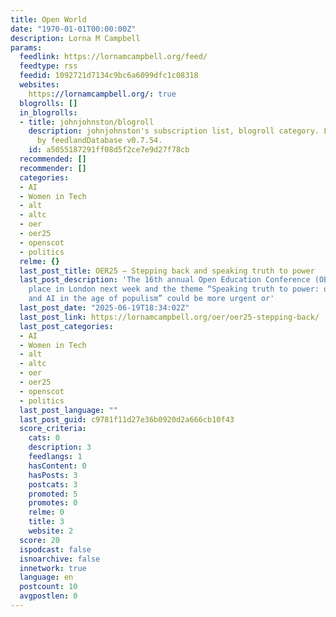 ```yaml
---
title: Open World
date: "1970-01-01T00:00:00Z"
description: Lorna M Campbell
params:
  feedlink: https://lornamcampbell.org/feed/
  feedtype: rss
  feedid: 1092721d7134c9bc6a6099dfc1c08318
  websites:
    https://lornamcampbell.org/: true
  blogrolls: []
  in_blogrolls:
  - title: johnjohnston/blogroll
    description: johnjohnston's subscription list, blogroll category. List created
      by feedlandDatabase v0.7.54.
    id: a5055187291ff08d5f2ce7e9d27f78cb
  recommended: []
  recommender: []
  categories:
  - AI
  - Women in Tech
  - alt
  - altc
  - oer
  - oer25
  - openscot
  - politics
  relme: {}
  last_post_title: OER25 – Stepping back and speaking truth to power
  last_post_description: 'The 16th annual Open Education Conference (OER25) is taking
    place in London next week and the theme “Speaking truth to power: open education
    and AI in the age of populism” could be more urgent or'
  last_post_date: "2025-06-19T18:34:02Z"
  last_post_link: https://lornamcampbell.org/oer/oer25-stepping-back/
  last_post_categories:
  - AI
  - Women in Tech
  - alt
  - altc
  - oer
  - oer25
  - openscot
  - politics
  last_post_language: ""
  last_post_guid: c9781f11d27e36b0920d2a666cb10f43
  score_criteria:
    cats: 0
    description: 3
    feedlangs: 1
    hasContent: 0
    hasPosts: 3
    postcats: 3
    promoted: 5
    promotes: 0
    relme: 0
    title: 3
    website: 2
  score: 20
  ispodcast: false
  isnoarchive: false
  innetwork: true
  language: en
  postcount: 10
  avgpostlen: 0
---
```

